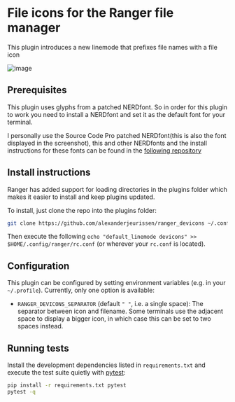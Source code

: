 # File icons for the Ranger file manager

This plugin introduces a new linemode that prefixes file names with a file icon

![image](screenshot.png)

## Prerequisites

This plugin uses glyphs from a patched NERDfont. So in order for this plugin to work you need to install a NERDfont and set it as the default font for your terminal.

I personally use the Source Code Pro patched NERDfont(this is also the font displayed in the screenshot), this and other NERDfonts and the install instructions for these fonts can be found in the [following repository](https://github.com/ryanoasis/nerd-fonts)

## Install instructions

Ranger has added support for loading directories in the plugins folder which makes it easier to install and keep plugins updated.

To install, just clone the repo into the plugins folder:

```bash
git clone https://github.com/alexanderjeurissen/ranger_devicons ~/.config/ranger/plugins/ranger_devicons
```

Then execute the following `echo "default_linemode devicons" >> $HOME/.config/ranger/rc.conf` (or wherever your `rc.conf` is located).

## Configuration

This plugin can be configured by setting environment variables (e.g. in your
`~/.profile`). Currently, only one option is available:

- `RANGER_DEVICONS_SEPARATOR` (default `" "`, i.e. a single space): The
  separator between icon and filename. Some terminals use the adjacent space to
  display a bigger icon, in which case this can be set to two spaces instead.

## Running tests

Install the development dependencies listed in `requirements.txt` and execute the test suite quietly with [pytest](https://pytest.org):

```bash
pip install -r requirements.txt pytest
pytest -q
```
